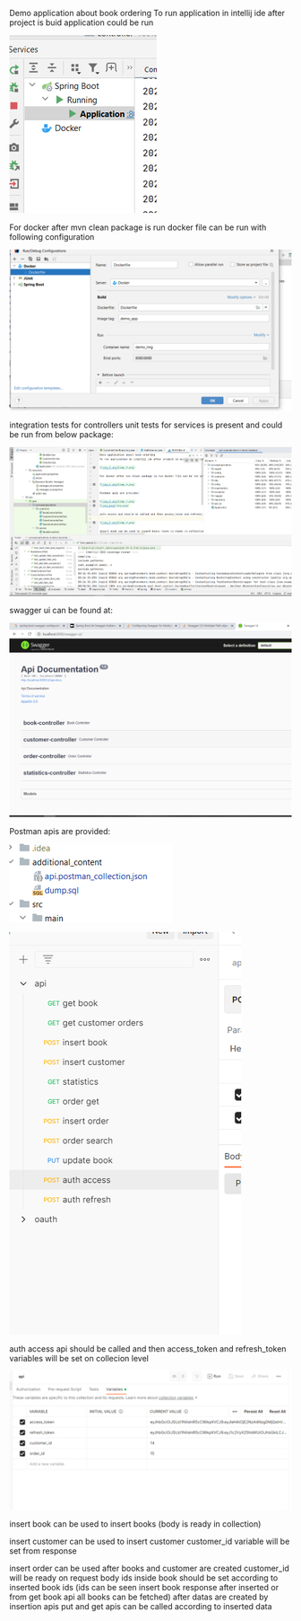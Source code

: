 Demo application about book ordering
To run application in intellij ide after project is buid application could be run

![img_3.png](additional_content/readme-img/img_3.png)

For docker after mvn clean package is run docker file can be run with following configuration

![img_4.png](additional_content/readme-img/img_4.png)

integration tests for controllers unit tests for services is present
and could be run from below package:

![img_5.png](additional_content/readme-img/img_5.png)

swagger ui can be found at:

![img.png](additional_content/readme-img/img_6.png)

Postman apis are provided:

![img_1.png](additional_content/readme-img/img_1.png)

![img.png](additional_content/readme-img/img.png)

auth access api should be called and then access_token and refresh_token variables will be set on collecion level

![img_2.png](additional_content/readme-img/img_2.png)

insert book can be used to insert books (body is ready in collection)

insert customer can be used to insert customer customer_id variable will be set from response

insert order can be used after books and customer are created customer_id will be ready on request body ids inside book 
should be set according to inserted book ids (ids can be seen insert book response after inserted or from get book api all books can be fetched)
after datas are created by insertion apis put and get apis can be called according to inserted data
